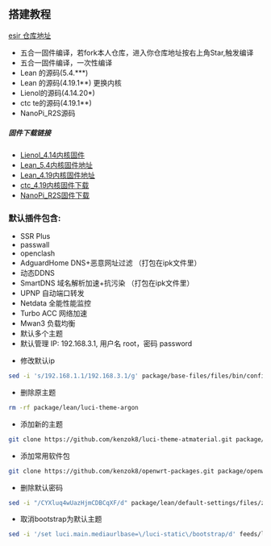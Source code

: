 ﻿## 搭建教程

[esir 仓库地址](https://github.com/esirplayground/AutoBuild-OpenWrt.git)

*   五合一固件编译，若fork本人仓库，进入你仓库地址按右上角Star,触发编译
*   五合一固件编译，一次性编译
*   Lean  的源码(5.4.***)
*   Lean  的源码(4.19.1**) 更换内核
*   Lienol的源码(4.14.20*) 
*   ctc te的源码(4.19.1**)
*   NanoPi_R2S源码
##### 固件下载链接

- [Lienol_4.14内核固件](https://github.com/kenzok8/LEDE-x86_64/actions?query=workflow%3ALienol_4.14内核)
- [Lean_5.4内核固件地址](hhttps://github.com/kenzok8/LEDE-x86_64/actions?query=workflow%3ALean_5.4内核)
- [Lean_4.19内核固件地址](https://github.com/kenzok8/LEDE-x86_64/actions?query=workflow%3ALean_4.19内核)
- [ctc_4.19内核固件下载](https://github.com/kenzok8/LEDE-x86_64/actions?query=workflow%3Actc_4.19内核)
- [NanoPi_R2S固件下载](https://github.com/kenzok8/LEDE-x86_64/actions?query=workflow%3ANanoPi_R2S)

### 默认插件包含:

+ SSR Plus 
+ passwall
+ openclash
+ AdguardHome DNS+恶意网址过滤 （打包在ipk文件里）
+ 动态DDNS
+ SmartDNS 域名解析加速+抗污染 （打包在ipk文件里）
+ UPNP 自动端口转发
+ Netdata 全能性能监控
+ Turbo ACC 网络加速
+ Mwan3 负载均衡
+ 默认多个主题
+ 默认管理 IP: 192.168.3.1, 用户名 root，密码 password

* 修改默认ip

```bash
sed -i 's/192.168.1.1/192.168.3.1/g' package/base-files/files/bin/config_generate
```
* 删除原主题	
```bash
rm -rf package/lean/luci-theme-argon
```

* 添加新的主题
```bash
git clone https://github.com/kenzok8/luci-theme-atmaterial.git package/lean/luci-theme-atmaterial
```
* 添加常用软件包
```bash
git clone https://github.com/kenzok8/openwrt-packages.git package/openwrt-packages
```
* 删除默认密码
```bash
sed -i "/CYXluq4wUazHjmCDBCqXF/d" package/lean/default-settings/files/zzz-default-settings
```

* 取消bootstrap为默认主题	
```bash
sed -i '/set luci.main.mediaurlbase=\/luci-static\/bootstrap/d' feeds/luci/themes/luci-theme-bootstrap/root/etc/uci-defaults/30_luci-theme-bootstrap
```


